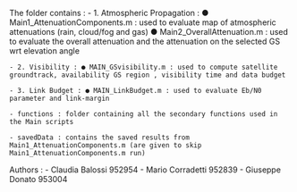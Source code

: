 The folder contains : 
	- 1. Atmospheric Propagation : ● Main1_AttenuationComponents.m : used to evaluate map of atmospheric attenuations (rain, cloud/fog and gas)
			               ● Main2_OverallAttenuation.m : used to evaluate the overall attenuation and the attenuation on the selected GS wrt elevation angle
	
	- 2. Visibility : ● MAIN_GSvisibility.m : used to compute satellite groundtrack, availability GS region , visibility time and data budget

	- 3. Link Budget : ● MAIN_LinkBudget.m : used to evaluate Eb/N0 parameter and link-margin

	- functions : folder containing all the secondary functions used in the Main scripts

	- savedData : contains the saved results from Main1_AttenuationComponents.m (are given to skip Main1_AttenuationComponents.m run)

Authors : - Claudia Balossi 952954
	  - Mario Corradetti 952839
	  - Giuseppe Donato  953004
	 
